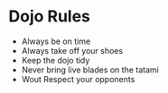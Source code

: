 Dojo Rules
==========
* Always be on time
* Always take off your shoes
* Keep the dojo tidy
* Never bring live blades on the tatami
* Wout Respect your opponents
